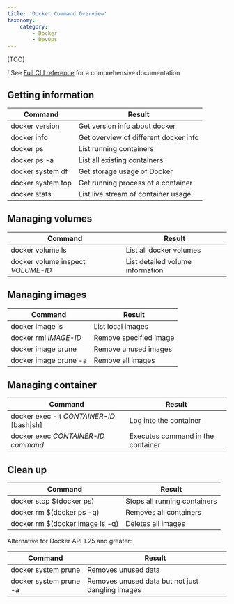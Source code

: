 ```yaml
---
title: 'Docker Command Overview'
taxonomy:
    category:
        - Docker
        - DevOps
---
```


[TOC]

! See [Full CLI reference](https://docs.docker.com/engine/reference/commandline/docker/#child-commands) for a comprehensive documentation

## Getting information
|Command|Result|
|---|---|
|docker version|Get version info about docker|
|docker info|Get overview of different docker info|
|docker ps|List running containers|
|docker ps -a|List all existing containers|
|docker system df|Get storage usage of Docker|
|docker system top|Get running process of a container|
|docker stats|List live stream of container usage

## Managing volumes
|Command|Result|
|---|---|
|docker volume ls| List all docker volumes|
|docker volume inspect *VOLUME-ID*|List detailed volume information|

## Managing images
|Command|Result|
|---|---|
|docker image ls|List local images|
|docker rmi *IMAGE-ID*|Remove specified image|
|docker image prune|Remove unused images|
|docker image prune -a|Remove all images|

## Managing container
|Command|Result|
|---|---|
|docker exec -it *CONTAINER-ID* [bash\|sh]|Log into the container|
|docker exec *CONTAINER-ID* *command*|Executes command in the container|

## Clean up
|Command|Result|
|---|---|
|docker stop $(docker ps)|Stops all running containers|
|docker rm $(docker ps -q)|Removes all containers|
|docker rm $(docker image ls -q)|Deletes all images|

Alternative for Docker API 1.25 and greater:

|Command|Result|
|---|---|
|docker system prune| Removes unused data|
|docker system prune -a| Removes unused data but not just dangling images|



